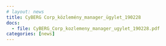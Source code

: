 ```yaml
---
# layout: news
title: CyBERG Corp_közlemény_manager_ügylet_190228
docs:
  - file: CyBERG_Corp_kozlemeny_manager_ugylet_190228.pdf
categories: [news]
---
```

